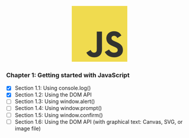<p align="center">
  <img width="150" height="150" src="https://raw.githubusercontent.com/github/explore/80688e429a7d4ef2fca1e82350fe8e3517d3494d/topics/javascript/javascript.png">
</p>


### Chapter 1: Getting started with JavaScript 

- [x] Section 1.1: Using console.log()
- [x] Section 1.2: Using the DOM API
- [ ] Section 1.3: Using window.alert()
- [ ] Section 1.4: Using window.prompt()
- [ ] Section 1.5: Using window.confirm()
- [ ] Section 1.6: Using the DOM API (with graphical text: Canvas, SVG, or image file) 
